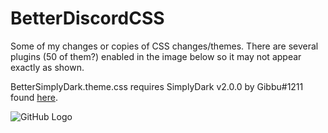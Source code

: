 # BetterDiscordCSS
Some of my changes or copies of CSS changes/themes. There are several plugins (50 of them?) enabled in the image below so it may not appear exactly as shown.

BetterSimplyDark.theme.css requires SimplyDark v2.0.0 by Gibbu#1211 found [here](https://github.com/Gibbu/BetterDiscord-Themes/tree/master/SimplyDark).

![GitHub Logo](https://0x0.la/i/2020/09/01-12.58-bd31.png)
